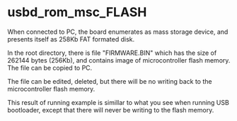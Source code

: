 usbd_rom_msc_FLASH 
================

When connected to PC, the board enumerates as mass storage device, and presents itself as 258Kb FAT formated disk.

In the root directory, there is file "FIRMWARE.BIN" which has the size of 262144 bytes (256Kb), and contains image of microcontroller flash memory. The file can be copied to PC. 

The file can be edited, deleted, but there will be no writing back to the microcontroller flash memory.

This result of running example is simillar to what you see when running USB bootloader, except that there will never be writing to the flash memory.


